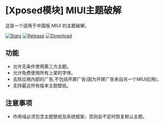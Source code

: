 # [Xposed模块] MIUI主题破解

这是一个适用于中国版 MIUI 的主题破解。

[![Stars](https://img.shields.io/github/stars/qqlittleice/FuckMiuiThemeManager?label=stars)](https://github.com/Xposed-Modules-Repo/com.yuk.fuckmiuithememanager) [![Release](https://img.shields.io/github/v/release/Xposed-Modules-Repo/com.yuk.fuckmiuithememanager?label=release)](https://github.com/Xposed-Modules-Repo/com.yuk.fuckmiuithememanager/releases/latest) [![Download](https://img.shields.io/github/Xposed-Modules-Repo/com.yuk.fuckmiuithememanager/total)](https://github.com/Xposed-Modules-Repo/com.yuk.fuckmiuithememanager/releases)

## 功能

- 允许无条件使用第三方主题。
- 允许免费使用所有上架的字体。
- 去除应用内部的广告,不包括开屏广告(因为开屏广告来自另一个MIUI应用)。
- 支持最近所有版本主题壁纸。

## 注意事项

- 作用域必须包含主题壁纸及系统框架，否则会不定时恢复默认主题。
